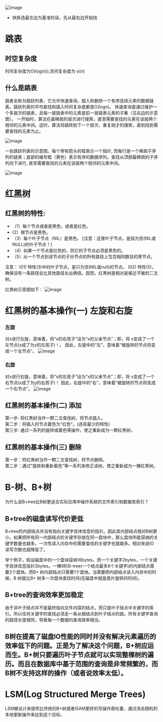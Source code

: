![image](https://img-blog.csdn.net/20180807094112221?watermark/2/text/aHR0cHM6Ly9ibG9nLmNzZG4ubmV0L20wXzM3OTYyNjAw/font/5a6L5L2T/fontsize/400/fill/I0JBQkFCMA==/dissolve/70)

- 快排选最左边为基准的话，先从最右边开始找

# 跳表
## 时空复杂度
时间复杂度为O(log(n)),空间复杂度为 o(n)

## 什么是跳表
跳表全称为跳跃列表，它允许快速查询，插入和删除一个有序连续元素的数据链表。跳跃列表的平均查找和插入时间复杂度都是O(logn)。
快速查询是通过维护一个多层次的链表，且每一层链表中的元素是前一层链表元素的子集（见右边的示意图）。
一开始时，算法在最稀疏的层次进行搜索，直至需要查找的元素在该层两个相邻的元素中间。这时，算法将跳转到下一个层次，重复刚才的搜索，直到找到需要查找的元素为止。

![image](https://pic2.zhimg.com/80/v2-406ac352da4f3c45da01ba5e2c168d9d_1440w.jpg)

一张跳跃列表的示意图。每个带有箭头的框表示一个指针, 而每行是一个稀疏子序列的链表；底部的编号框（黄色）表示有序的数据序列。查找从顶部最稀疏的子序列向下进行, 直至需要查找的元素在该层两个相邻的元素中间。

![image](https://pic4.zhimg.com/80/v2-e5efbba6181b40a8468cebc7f99e69d3_1440w.jpg)


# 红黑树
## 红黑树的特性:
- （1）每个节点或者是黑色，或者是红色。
-  (2）根节点是黑色。
- （3）每个叶子节点（NIL）是黑色。 [注意：这里叶子节点，是指为空(NIL或NULL)的叶子节点！]
- （4）如果一个节点是红色的，则它的子节点必须是黑色的。
- （5）从一个节点到该节点的子孙节点的所有路径上包含相同数目的黑节点。

注意：
(01) 特性(3)中的叶子节点，是只为空(NIL或null)的节点。
(02) 特性(5)，确保没有一条路径会比其他路径长出俩倍。因而，红黑树是相对是接近平衡的二叉树。

红黑树示意图如下：
![image](https://images0.cnblogs.com/i/497634/201403/251730074203156.jpg)

# 红黑树的基本操作(一) 左旋和右旋

### 左旋
对x进行左旋，意味着，将“x的右孩子”设为“x的父亲节点”；即，将 x变成了一个左节点(x成了为z的左孩子)！。 因此，左旋中的“左”，意味着“被旋转的节点将变成一个左节点”。
![image](https://images0.cnblogs.com/i/497634/201403/251734577643655.jpg)

### 右旋
对x进行右旋，意味着，将“x的左孩子”设为“x的父亲节点”；即，将 x变成了一个右节点(x成了为y的右孩子)！ 因此，右旋中的“右”，意味着“被旋转的节点将变成一个右节点”。
![image](https://images0.cnblogs.com/i/497634/201403/251737465769614.jpg)

## 红黑树的基本操作(二) 添加

第一步: 将红黑树当作一颗二叉查找树，将节点插入。  
第二步：将插入的节点着色为"红色"。(违背最少的特性)  
第三步: 通过一系列的旋转或着色等操作，使之重新成为一颗红黑树。  

## 红黑树的基本操作(三) 删除  
第一步：将红黑树当作一颗二叉查找树，将节点删除。  
第二步：通过"旋转和重新着色"等一系列来修正该树，使之重新成为一棵红黑树。  

#
# B-树、B+树

为什么说B+tree比B树更适合实际应用中操作系统的文件索引和数据库索引？

## B+tree的磁盘读写代价更低
B+tree的内部结点并没有指向关键字具体信息的指针。因此其内部结点相对B树更小。如果把所有同一内部结点的关键字存放在同一盘块中，那么盘块所能容纳的关键字数量也越多。一次性读入内存中的需要查找的关键字也就越多。相对来说IO读写次数也就降低了。

举个例子，假设磁盘中的一个盘块容纳16bytes，而一个关键字2bytes，一个关键字具体信息指针2bytes。一棵9阶B-tree(一个结点最多8个关键字)的内部结点需要2个盘快。而B+ 树内部结点只需要1个盘快。当需要把内部结点读入内存中的时候，B 树就比B+ 树多一次盘块查找时间(在磁盘中就是盘片旋转的时间)。

## B+tree的查询效率更加稳定
由于非叶子结点并不是最终指向文件内容的结点，而只是叶子结点中关键字的索引。所以任何关键字的查找必须走一条从根结点到叶子结点的路。所有关键字查询的路径长度相同，导致每一个数据的查询效率相当。

## B树在提高了磁盘IO性能的同时并没有解决元素遍历的效率低下的问题。正是为了解决这个问题，B+树应运而生。B+树只要遍历叶子节点就可以实现整棵树的遍历。而且在数据库中基于范围的查询是非常频繁的，而B树不支持这样的操作（或者说效率太低）。

# LSM(Log Structured Merge Trees)
LSM被设计来提供比传统的B+树或者ISAM更好的写操作吞吐量，通过消去随机的本地更新操作来达到这个目标。